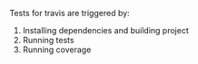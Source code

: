 Tests for travis are triggered by:
1. Installing dependencies and building project
2. Running tests
3. Running coverage
